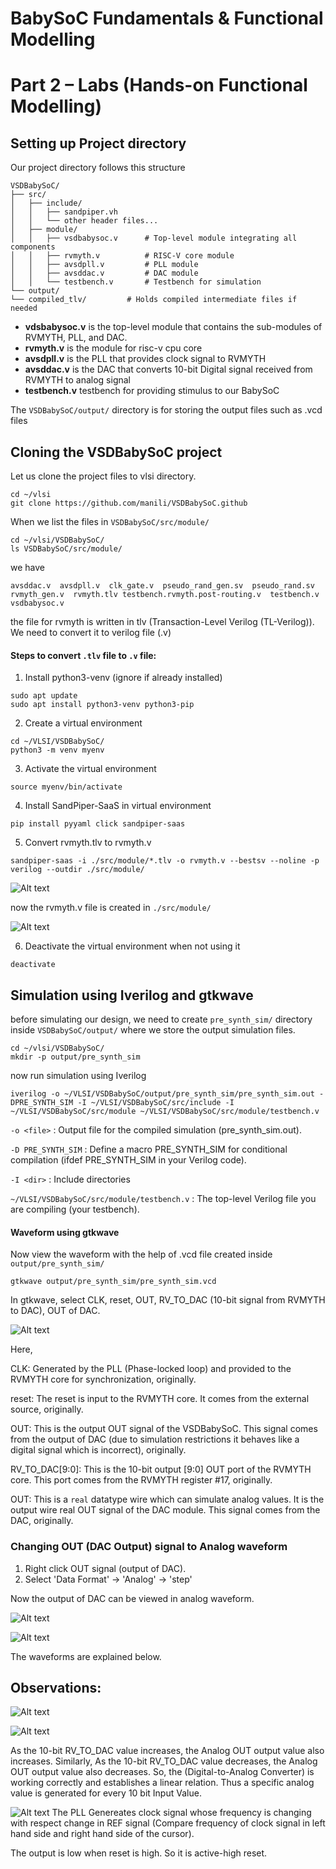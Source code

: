 # BabySoC Fundamentals & Functional Modelling
# Part 2 – Labs (Hands-on Functional Modelling)

## Setting up Project directory

Our project directory follows this structure
```
VSDBabySoC/
├── src/
│   ├── include/
│   │   ├── sandpiper.vh
│   │   └── other header files...
│   ├── module/
│   │   ├── vsdbabysoc.v      # Top-level module integrating all components
│   │   ├── rvmyth.v          # RISC-V core module
│   │   ├── avsdpll.v         # PLL module
│   │   ├── avsddac.v         # DAC module
│   │   └── testbench.v       # Testbench for simulation
└── output/
└── compiled_tlv/         # Holds compiled intermediate files if needed
```

- **vdsbabysoc.v** is the top-level module that contains the sub-modules of RVMYTH, PLL, and DAC.
- **rvmyth.v** is the module for risc-v cpu core
- **avsdpll.v** is the PLL that provides clock signal to RVMYTH
- **avsddac.v** is the DAC that converts 10-bit Digital signal received from RVMYTH to analog signal
- **testbench.v** testbench for providing stimulus to our BabySoC

The `VSDBabySoC/output/` directory is for storing the output files such as .vcd files


## Cloning the VSDBabySoC project
Let us clone the project files to vlsi directory.

```
cd ~/vlsi
git clone https://github.com/manili/VSDBabySoC.github
```
When we list the files in `VSDBabySoC/src/module/`
```
cd ~/vlsi/VSDBabySoC/
ls VSDBabySoC/src/module/
```
we have 
```
avsddac.v  avsdpll.v  clk_gate.v  pseudo_rand_gen.sv  pseudo_rand.sv  rvmyth_gen.v  rvmyth.tlv testbench.rvmyth.post-routing.v  testbench.v  vsdbabysoc.v
```

the file for rvmyth is written in tlv (Transaction-Level Verilog (TL-Verilog)). We need to convert it to verilog file (.v)

#### Steps to convert `.tlv` file to `.v` file:

1. Install python3-venv (ignore if already installed)
```
sudo apt update
sudo apt install python3-venv python3-pip
```

2. Create a virtual environment
```
cd ~/VLSI/VSDBabySoC/
python3 -m venv myenv
```

3. Activate the virtual environment
```
source myenv/bin/activate
```

4. Install SandPiper-SaaS in virtual environment
```
pip install pyyaml click sandpiper-saas
```
5. Convert rvmyth.tlv to rvmyth.v
```
sandpiper-saas -i ./src/module/*.tlv -o rvmyth.v --bestsv --noline -p verilog --outdir ./src/module/
```

![Alt text](images/tlv_to_v_conversion.png)

now the rvmyth.v file is created in `./src/module/`

![Alt text](images/module_contents.png)

6. Deactivate the virtual environment when not using it
```
deactivate
```

## Simulation using Iverilog and gtkwave

before simulating our design, we need to create `pre_synth_sim/` directory inside `VSDBabySoC/output/` where we store the output simulation files.

```
cd ~/vlsi/VSDBabySoC/
mkdir -p output/pre_synth_sim
```
now run simulation using Iverilog
```
iverilog -o ~/VLSI/VSDBabySoC/output/pre_synth_sim/pre_synth_sim.out -DPRE_SYNTH_SIM -I ~/VLSI/VSDBabySoC/src/include -I ~/VLSI/VSDBabySoC/src/module ~/VLSI/VSDBabySoC/src/module/testbench.v
```

`-o <file>` : Output file for the compiled simulation (pre_synth_sim.out).

`-D PRE_SYNTH_SIM` : Define a macro PRE_SYNTH_SIM for conditional compilation (ifdef PRE_SYNTH_SIM in your Verilog code).

`-I <dir>` : Include directories

`~/VLSI/VSDBabySoC/src/module/testbench.v` : The top-level Verilog file you are compiling (your testbench).

#### Waveform using gtkwave
Now view the waveform with the help of .vcd file created inside `output/pre_synth_sim/`

```
gtkwave output/pre_synth_sim/pre_synth_sim.vcd
```

In gtkwave, select CLK, reset, OUT, RV_TO_DAC (10-bit signal from RVMYTH to DAC), OUT of DAC.

![Alt text](images/gtkwave.png)

Here,

CLK: Generated by the PLL (Phase-locked loop) and provided to the RVMYTH core for synchronization, originally.

reset: The reset is input to the RVMYTH core. It comes from the external source, originally.

OUT: This is the output OUT signal of the VSDBabySoC. This signal comes from the output of DAC (due to simulation restrictions it behaves like a digital signal which is incorrect), originally.

RV_TO_DAC[9:0]: This is the 10-bit output [9:0] OUT port of the RVMYTH core. This port comes from the RVMYTH register #17, originally.

OUT: This is a `real` datatype wire which can simulate analog values. It is the output wire real OUT signal of the DAC module. This signal comes from the DAC, originally.

### Changing OUT (DAC Output) signal to Analog waveform

1. Right click OUT signal (output of DAC). 
2. Select 'Data Format' -> 'Analog' -> 'step'

Now the output of DAC can be viewed in analog waveform.

![Alt text](images/analog_wave_settings.png)

![Alt text](images/analog_wave.png)

The waveforms are explained below.

## Observations:

![Alt text](images/analog_wave_zoomed_in.png)

![Alt text](images/analog_wave_zoomed_out.png)

As the 10-bit RV_TO_DAC value increases, the Analog OUT output value also increases. Similarly, As the 10-bit RV_TO_DAC value decreases, the Analog OUT output value also decreases.
So, the (Digital-to-Analog Converter) is working correctly and establishes a linear relation. Thus a specific analog value is generated for every 10 bit Input Value.


![Alt text](images/frequency_change.png)
The PLL Genereates clock signal whose frequency is changing with respect change in REF signal (Compare frequency of clock signal in left hand side and right hand side of the cursor).

The output is low when reset is high. So it is active-high reset.



